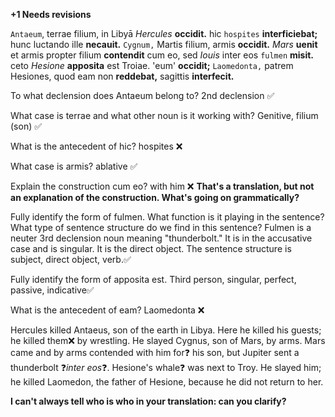 **+1 Needs revisions**

`Antaeum`, terrae filium, in Libyā *Hercules* **occidit.** hic `hospites` **interficiebat;** hunc luctando ille **necauit.** `Cygnum,` Martis filium, armis **occidit.** *Mars* **uenit** et armis propter filium **contendit** cum eo, sed *Iouis* inter eos `fulmen` **misit.** ceto *Hesione* **apposita** est Troiae. 'eum' **occidit;** `Laomedonta,` patrem Hesiones, quod eam non **reddebat,** sagittis **interfecit.**

To what declension does Antaeum belong to? 2nd declension ✅

What case is terrae and what other noun is it working with? Genitive, filium (son) ✅

What is the antecedent of hic? hospites ❌

What case is armis? ablative  ✅

Explain the construction cum eo? with him ❌ **That's a translation, but not an explanation of the construction. What's going on grammatically?**

Fully identify the form of fulmen. What function is it playing in the sentence? What type of sentence structure do we find in this sentence? Fulmen is a neuter 3rd declension noun meaning "thunderbolt." It is in the accusative case and is singular. It is the direct object. The sentence structure is subject, direct object, verb.✅

Fully identify the form of apposita est. Third person, singular, perfect, passive, indicative✅

What is the antecedent of eam? Laomedonta ❌

Hercules killed Antaeus, son of the earth in Libya. Here he killed his guests; he killed them❌ by wrestling. He slayed Cygnus, son of Mars, by arms. Mars came and by arms contended with him for❓ his son, but Jupiter sent a thunderbolt ❓*inter eos*❓. Hesione's whale❓ was next to Troy. He slayed him; he killed Laomedon, the father of Hesione, because he did not return to her.

**I can't always tell who is who in your translation: can you clarify?**